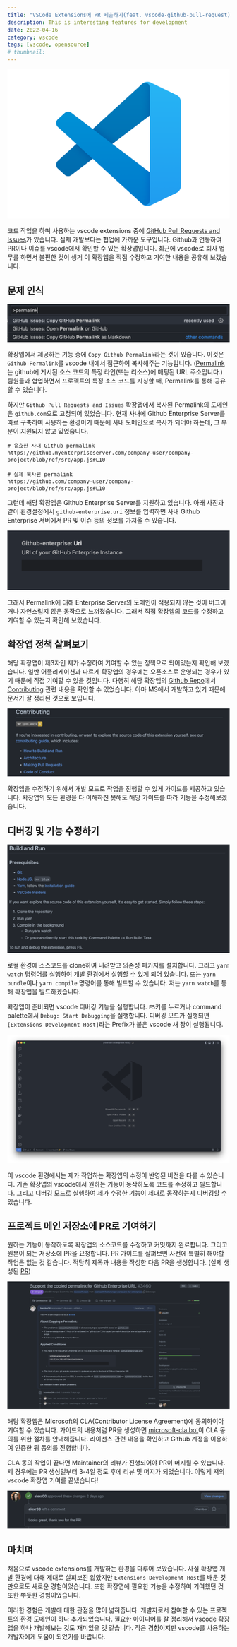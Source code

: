 ```yaml
---
title: "VSCode Extensions에 PR 제출하기(feat. vscode-github-pull-request)"
description: This is interesting features for development
date: 2022-04-16
category: vscode
tags: [vscode, opensource]
# thumbnail:
---
```


![VSCode](./img/vscode.png)

코드 작업을 하며 사용하는 vscode extensions 중에 [GitHub Pull Requests and Issues](https://marketplace.visualstudio.com/items?itemName=GitHub.vscode-pull-request-github)가 있습니다. 실제 개발보다는 협업에 가까운 도구입니다. Github과 연동하여 PR이나 이슈를 vscode에서 확인할 수 있는 확장앱입니다. 최근에 vscode로 회사 업무를 하면서 불편한 것이 생겨 이 확장앱을 직접 수정하고 기여한 내용을 공유해 보겠습니다.

## 문제 인식

![vscode-palette-permalink.png](./img/vscode-palette-permalink.png)

확장앱에서 제공하는 기능 중에 `Copy Github Permalink`라는 것이 있습니다. 이것은 `Github Permalink`를 vscode 내에서 접근하여 복사해주는 기능입니다. ([Permalink](https://github.com/github/docs/blob/main/contributing/permalinks.md)는 github에 게시된 소스 코드의 특정 라인(또는 리소스)에 매핑된 URL 주소입니다.) 팀원들과 협업하면서 프로젝트의 특정 소스 코드를 지칭할 때, Permalink를 통해 공유할 수 있습니다.

하지만 `Github Pull Requests and Issues` 확장앱에서 복사된 Permalink의 도메인은 `github.com`으로 고정되어 있었습니다. 현재 사내에 Github Enterprise Server를 따로 구축하여 사용하는 환경이기 때문에 사내 도메인으로 복사가 되어야 하는데, 그 부분이 지원되지 않고 있었습니다.

```text
# 유효한 사내 Github permalink
https://github.myenterpriseserver.com/company-user/company-project/blob/ref/src/app.js#L10

# 실제 복사된 permalink
https://github.com/company-user/company-project/blob/ref/src/app.js#L10
```

그런데 해당 확장앱은 Github Enterprise Server를 지원하고 있습니다. 아래 사진과 같이 환경설정에서 `github-enterprise.uri` 정보를 입력하면 사내 Github Enterprise 서버에서 PR 및 이슈 등의 정보를 가져올 수 있습니다.

![vscode-preferences-github-enterprise-uri.png](./img/vscode-preferences-github-enterprise-uri.png)

그래서 Permalink에 대해 Enterprise Server의 도메인이 적용되지 않는 것이 버그이거나 자연스럽지 않은 동작으로 느껴졌습니다. 그래서 직접 확장앱의 코드를 수정하고 기여할 수 있는지 확인해 보았습니다.

## 확장앱 정책 살펴보기

해당 확장앱이 제3자인 제가 수정하여 기여할 수 있는 정책으로 되어있는지 확인해 보겠습니다. 일반 어플리케이션과 다르게 확장앱의 경우에는 오픈소스로 운영되는 경우가 있기 때문에 직접 기여할 수 있을 것입니다. 다행히 해당 확장앱의 [Github Repo](https://github.com/Microsoft/vscode-pull-request-github)에서 [Contributing](https://github.com/Microsoft/vscode-pull-request-github) 관련 내용을 확인할 수 있었습니다. 아마 MS에서 개발하고 있기 때문에 문서가 잘 정리된 것으로 보입니다.

![Contributing](./img/github-pull-requests-and-issues-contributing.png)

확장앱을 수정하기 위해서 개발 모드로 작업을 진행할 수 있게 가이드를 제공하고 있습니다. 확장앱의 모든 환경을 다 이해하진 못해도 해당 가이드를 따라 기능을 수정해보겠습니다.

## 디버깅 및 기능 수정하기

![Build and Run](./img/github-pull-requests-and-issues-contribute-guide-build-and-run.png)

로컬 환경에 소스코드를 clone하여 내려받고 의존성 패키지를 설치합니다. 그리고 `yarn watch` 명령어를 실행하여 개발 환경에서 실행할 수 있게 되어 있습니다. 또는 `yarn bundle`이나 `yarn compile` 명령어를 통해 빌드할 수 있습니다. 저는 `yarn watch`를 통해 확장앱을 빌드하겠습니다.

확장앱이 준비되면 vscode 디버깅 기능을 실행합니다. `F5`키를 누르거나 command palette에서 `Debug: Start Debugging`을 실행합니다. 디버깅 모드가 실행되면 `[Extensions Development Host]`라는 Prefix가 붙은 vscode 새 창이 실행됩니다.

![Extensions Development Host](./img/vscode-extensions-host.png)

이 vscode 환경에서는 제가 작업하는 확장앱의 수정이 반영된 버전을 다룰 수 있습니다. 기존 확장앱의 vscode에서 원하는 기능이 동작하도록 코드를 수정하고 빌드합니다. 그리고 디버깅 모드로 실행하여 제가 수정한 기능이 제대로 동작하는지 디버깅할 수 있습니다.

## 프로젝트 메인 저장소에 PR로 기여하기

원하는 기능이 동작하도록 확장앱의 소스코드를 수정하고 커밋까지 완료합니다. 그리고 원본이 되는 저장소에 PR을 요청합니다. PR 가이드를 살펴보면 사전에 특별히 해야할 작업은 없는 것 같습니다. 적당히 제목과 내용을 작성한 다음 PR을 생성합니다. (실제 생성된 [PR](https://github.com/microsoft/vscode-pull-request-github/pull/3460))

![PR](./img/create-pr.png)

해당 확장앱은 Microsoft의 CLA(Contributor License Agreement)에 동의하여야 기여할 수 있습니다. 가이드의 내용처럼 PR을 생성하면 [microsoft-cla bot](https://github.com/apps/microsoft-cla)이 CLA 동의를 위한 절차를 안내해줍니다. 라이선스 관련 내용을 확인하고 Github 계정을 이용하여 인증한 뒤 동의를 진행합니다.

CLA 동의 작업이 끝나면 Maintainer의 리뷰가 진행되어야 PR이 머지될 수 있습니다. 제 경우에는 PR 생성일부터 3-4일 정도 후에 리뷰 및 머지가 되었습니다. 이렇게 저의 vscode 확장앱 기여를 끝냈습니다!

![PR Comment](./img/pr-lgtm.png)

## 마치며

처음으로 vscode extensions를 개발하는 환경을 다루어 보았습니다. 사실 확장앱 개발 환경에 대해 제대로 살펴보진 않았지만 `Extensions Development Host`를 배운 것만으로도 새로운 경험이었습니다. 또한 확장앱에 필요한 기능을 수정하여 기여했던 것 또한 뿌듯한 경험이었습니다.

이러한 경험은 개발에 대한 관점을 많이 넓혀줍니다. 개발자로서 참여할 수 있는 프로젝트의 환경 도메인이 하나 추가되었습니다. 필요한 아이디어를 잘 정리해서 vscode 확장앱을 하나 개발해보는 것도 재미있을 것 같습니다. 작은 경험이지만 vscode를 사용하는 개발자에게 도움이 되었기를 바랍니다.

